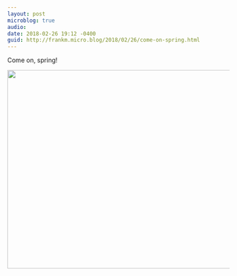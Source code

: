 ```yaml
---
layout: post
microblog: true
audio: 
date: 2018-02-26 19:12 -0400
guid: http://frankm.micro.blog/2018/02/26/come-on-spring.html
---
```

Come on, spring! 

<img src="http://frankmcpherson.blog/uploads/2018/e13fa3b2c0.jpg" width="600" height="450" />
